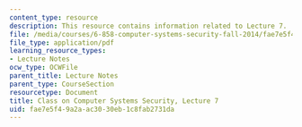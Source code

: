 ```yaml
---
content_type: resource
description: This resource contains information related to Lecture 7.
file: /media/courses/6-858-computer-systems-security-fall-2014/fae7e5f49a2aac3030eb1c8fab2731da_MIT6_858F14_lec7.pdf
file_type: application/pdf
learning_resource_types:
- Lecture Notes
ocw_type: OCWFile
parent_title: Lecture Notes
parent_type: CourseSection
resourcetype: Document
title: Class on Computer Systems Security, Lecture 7
uid: fae7e5f4-9a2a-ac30-30eb-1c8fab2731da
---
```

